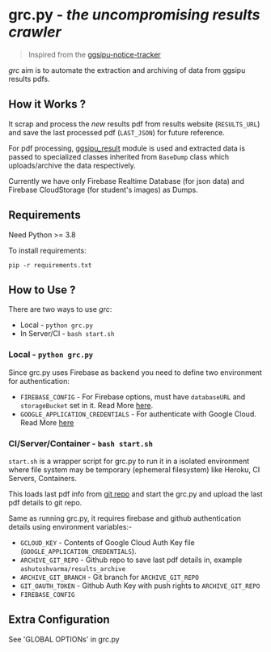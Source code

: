 # **grc.py** - _the uncompromising results crawler_
> Inspired from the [ggsipu-notice-tracker](https://github.com/ggsipu-usict/ggsipu-notice-tracker)

_grc_ aim is to automate the extraction and archiving of data from ggsipu results pdfs.

## How it Works ?
It scrap and process the _new_ results pdf from results website (`RESULTS_URL`) and save 
the last processed pdf (`LAST_JSON`) for future reference.

For pdf processing, [ggsipu_result](https://github.com/ashutoshvarma/ggsipu_result) module is used
and extracted data is passed to specialized classes inherited from `BaseDump` class which uploads/archive
the data respectively.

Currently we have only Firebase Realtime Database (for json data) and Firebase CloudStorage (for student's images)
as Dumps.

## Requirements
Need Python >= 3.8

To install requirements:
```
pip -r requirements.txt
```

## How to Use ?
There are two ways to use _grc_:
- Local - `python grc.py`
- In Server/CI - `bash start.sh`

### Local - `python grc.py`
Since grc.py uses Firebase as backend you need to define two environment for authentication:
- `FIREBASE_CONFIG` - For Firebase options, must have `databaseURL` and `storageBucket` set in it. Read More [here](https://firebase.google.com/docs/admin/setup#initialize-without-parameters).
- `GOOGLE_APPLICATION_CREDENTIALS` - For authenticate with Google Cloud. Read More [here](https://cloud.google.com/docs/authentication/production#providing_credentials_to_your_application)

### CI/Server/Container - `bash start.sh`
`start.sh` is a wrapper script for grc.py to run it in a isolated environment
where file system may be temporary (ephemeral filesystem) like Heroku, CI Servers, Containers.

This loads last pdf info from [git repo](https://github.com/GGSIPUResultTracker/ggsipu_results_archive) and start the grc.py and upload the last pdf details to git repo.

Same as running grc.py, it requires firebase and github authentication details using environment variables:-
- `GCLOUD_KEY` - Contents of Google Cloud Auth Key file (`GOOGLE_APPLICATION_CREDENTIALS`).
- `ARCHIVE_GIT_REPO` - Github repo to save last pdf details in, example `ashutoshvarma/results_archive`
- `ARCHIVE_GIT_BRANCH` - Git branch for `ARCHIVE_GIT_REPO`
- `GIT_OAUTH_TOKEN` - Github Auth Key with push rights to `ARCHIVE_GIT_REPO`
- `FIREBASE_CONFIG`

## Extra Configuration
See 'GLOBAL OPTIONs' in grc.py



